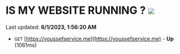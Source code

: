 # IS MY WEBSITE RUNNING ? [![](https://img.shields.io/static/v1?label=Sponsor&message=%E2%9D%A4&logo=GitHub&color=%23fe8e86)](https://github.com/sponsors/<username>)

Last updated: **6/1/2023, 1:56:20 AM**

- `GET` [https://youssefservice.me](https://youssefservice.me) - **Up** (1061ms)
